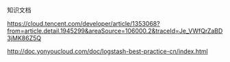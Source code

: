 知识文档

https://cloud.tencent.com/developer/article/1353068?from=article.detail.1945299&areaSource=106000.2&traceId=Je_VWfQrZaBD3jMK86Z5Q


http://doc.yonyoucloud.com/doc/logstash-best-practice-cn/index.html
